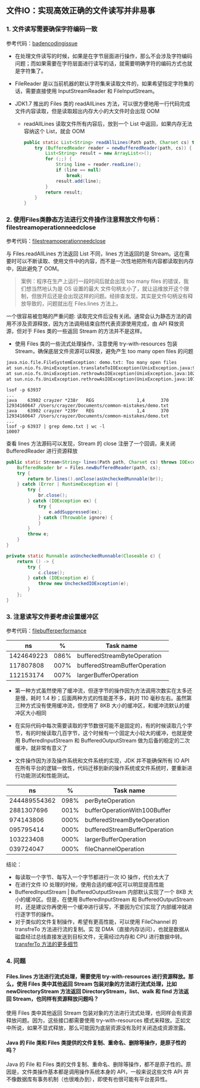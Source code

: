 ## 文件IO：实现高效正确的文件读写并非易事

### 1. 文件读写需要确保字符编码一致

参考代码：[badencodingissue](badencodingissue)

- 在处理文件读写的时候，如果是在字节层面进行操作，那么不会涉及字符编码问题；而如果需要在字符层面进行读写的话，就需要明确字符的编码方式也就是字符集了。
- FileReader 是以当前机器的默认字符集来读取文件的，如果希望指定字符集的话，需要直接使用 InputStreamReader 和
  FileInputStream。

- JDK1.7 推出的 Files 类的 readAllLines 方法，可以很方便地用一行代码完成文件内容读取，但是读取超出内存大小的大文件时会出现
  OOM
    - readAllLines 读取文件所有内容后，放到一个 List 中返回，如果内存无法容纳这个 List，就会 OOM

      ```java
      public static List<String> readAllLines(Path path, Charset cs) throws IOException {
          try (BufferedReader reader = newBufferedReader(path, cs)) {
              List<String> result = new ArrayList<>();
              for (;;) {
                  String line = reader.readLine();
                  if (line == null)
                      break;
                  result.add(line);
              }
              return result;
          }
      }
      ```

### 2. 使用Files类静态方法进行文件操作注意释放文件句柄：filestreamoperationneedclose

参考代码：[filestreamoperationneedclose](filestreamoperationneedclose)

与 Files.readAllLines 方法返回 List 不同，lines 方法返回的是 Stream。这在需要时可以不断读取、使用文件中的内容，而不是一次性地把所有内容都读取到内存中，因此避免了
OOM。

> 案例：程序在生产上运行一段时间后就会出现 too many files 的错误，我们想当然地认为是 OS 设置的最大
> 文件句柄太小了，就让运维放开这个限制，但放开后还是会出现这样的问题。经排查发现，其实是文件句柄没有释放导致的，问题就出在
> Files.lines 方法上。

一个很容易被忽略的严重问题: 读取完文件后没有关闭。通常会认为静态方法的调用不涉及资源释放，因为方法调用结束自然代表资源使用完成，由
API 释放资源，但对于 Files 类的一些返回 Stream 的方法并不是这样。

- 使用 Files 类的一些流式处理操作，注意使用 try-with-resources 包装 Stream，确保底层文件资源可以释放，避免产生 too many
  open files 的问题

```txt
java.nio.file.FileSystemException: demo.txt: Too many open files
at sun.nio.fs.UnixException.translateToIOException(UnixException.java:91)
at sun.nio.fs.UnixException.rethrowAsIOException(UnixException.java:102)
at sun.nio.fs.UnixException.rethrowAsIOException(UnixException.java:107)
```

```
lsof -p 63937
...
java    63902 crayzer *238r   REG                1,4      370         12934160647 /Users/crayzer/Documents/common-mistakes/demo.txt
java    63902 crayzer *239r   REG                1,4      370         12934160647 /Users/crayzer/Documents/common-mistakes/demo.txt
...
lsof -p 63937 | grep demo.txt | wc -l
10007
```

查看 lines 方法源码可以发现，Stream 的 close 注册了一个回调，来关闭 BufferedReader 进行资源释放

```java
public static Stream<String> lines(Path path, Charset cs) throws IOException {
    BufferedReader br = Files.newBufferedReader(path, cs);
    try {
        return br.lines().onClose(asUncheckedRunnable(br));
    } catch (Error | RuntimeException e) {
        try {
            br.close();
        } catch (IOException ex) {
            try {
                e.addSuppressed(ex);
            } catch (Throwable ignore) {
            }
        }
        throw e;
    }
}

private static Runnable asUncheckedRunnable(Closeable c) {
    return () -> {
        try {
            c.close();
        } catch (IOException e) {
            throw new UncheckedIOException(e);
        }
    };
}
```

### 3. 注意读写文件要考虑设置缓冲区

参考代码：[filebufferperformance](filebufferperformance)

| ns         | %    | Task name                     |
|------------|------|-------------------------------|
| 1424649223 | 086% | bufferedStreamByteOperation   |
| 117807808  | 007% | bufferedStreamBufferOperation |
| 112153174  | 007% | largerBufferOperation         |

- 第一种方式虽然使用了缓冲流，但逐字节的操作因为方法调用次数实在太多还是慢，耗时 1.4 秒；后面两种方式的性能差不多，耗时 110
  毫秒左右。虽然第三种方式没有使用缓冲流，但使用了 8KB 大小的缓冲区，和缓冲流默认的缓冲区大小相同

- 在实际代码中每次需要读取的字节数很可能不是固定的，有的时候读取几个字节，有的时候读取几百字节，这个时候有一个固定大小较大的缓冲，也就是使用
  BufferedInputStream 和 BufferedOutputStream 做为后备的稳定的二次缓冲，就非常有意义了
- 文件操作因为涉及操作系统和文件系统的实现，JDK 并不能确保所有 IO API 在所有平台的逻辑一致性，代码迁移到新的操作系统或文件系统时，要重新进行功能测试和性能测试。

| ns           | %    | Task name                     |
|--------------|------|-------------------------------|
| 244489554362 | 098% | perByteOperation              |
| 2881307696   | 001% | bufferOperationWith100Buffer  |
| 974143806    | 000% | bufferedStreamByteOperation   |
| 095795414    | 000% | bufferedStreamBufferOperation |
| 103223408    | 000% | largerBufferOperation         |
| 039724047    | 000% | fileChannelOperation          |

结论：

- 每读取一个字节、每写入一个字节都进行一次 IO 操作，代价太大了
- 在进行文件 IO 处理的时候，使用合适的缓冲区可以明显提高性能
- BufferedInputStream | BufferedOutputStream 内部默认实现了一个 8KB 大小的缓冲区。但是，在使用 BufferedInputStream 和
  BufferedOutputStream 时，还是建议你再使用一个缓冲进行读写，不要因为它们实现了内部缓冲就进行逐字节的操作。
- 对于类似的文件复制操作，希望有更高性能，可以使用 FileChannel 的 transfreTo 方法进行流的复制。实
  现 DMA（直接内存访问），也就是数据从磁盘经过总线直接发送到目标文件，无需经过内存和 CPU
  进行数据中转。[transferTo 方法的更多细节](https://developer.ibm.com/articles/j-zerocopy/)

### 4. 问题

#### Files.lines 方法进行流式处理，需要使用 try-with-resources 进行资源释放。那么，使用 Files 类中其他返回 Stream 包装对象的方法进行流式处理，比如 newDirectoryStream 方法返回 DirectoryStream，list、walk 和 find 方法返回 Stream，也同样有资源释放问题吗？

使用 Files 类中其他返回 Stream 包装对象的方法进行流式处理，也同样会有资源释放问题。因为，这些接口都需要使用
try-with-resources 模式来释放。正如文中所说，如果不显式释放，那么可能因为底层资源没有及时关闭造成资源泄露。

#### Java 的 File 类和 Files 类提供的文件复制、重命名、删除等操作，是原子性的吗？

Java 的 File 和 Files 类的文件复制、重命名、删除等操作，都不是原子性的。原因是，文件类操作基本都是调用操作系统本身的
API，一般来说这些文件 API 并不像数据库有事务机制（也很难办到），即使有也很可能有平台差异性。
